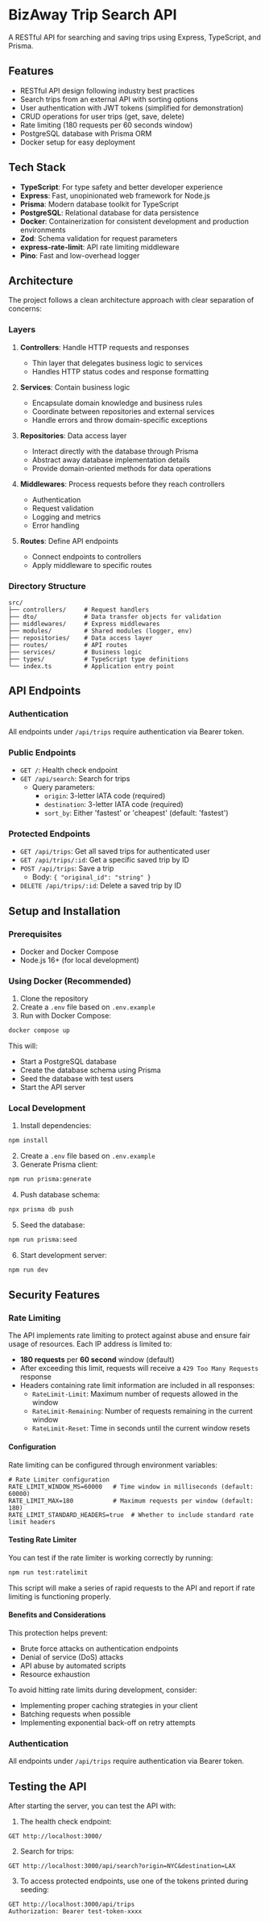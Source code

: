 # BizAway Trip Search API

A RESTful API for searching and saving trips using Express, TypeScript, and Prisma.

## Features

- RESTful API design following industry best practices
- Search trips from an external API with sorting options
- User authentication with JWT tokens (simplified for demonstration)
- CRUD operations for user trips (get, save, delete)
- Rate limiting (180 requests per 60 seconds window)
- PostgreSQL database with Prisma ORM
- Docker setup for easy deployment

## Tech Stack

- **TypeScript**: For type safety and better developer experience
- **Express**: Fast, unopinionated web framework for Node.js
- **Prisma**: Modern database toolkit for TypeScript
- **PostgreSQL**: Relational database for data persistence
- **Docker**: Containerization for consistent development and production environments
- **Zod**: Schema validation for request parameters
- **express-rate-limit**: API rate limiting middleware
- **Pino**: Fast and low-overhead logger

## Architecture

The project follows a clean architecture approach with clear separation of concerns:

### Layers

1. **Controllers**: Handle HTTP requests and responses

   - Thin layer that delegates business logic to services
   - Handles HTTP status codes and response formatting

2. **Services**: Contain business logic

   - Encapsulate domain knowledge and business rules
   - Coordinate between repositories and external services
   - Handle errors and throw domain-specific exceptions

3. **Repositories**: Data access layer

   - Interact directly with the database through Prisma
   - Abstract away database implementation details
   - Provide domain-oriented methods for data operations

4. **Middlewares**: Process requests before they reach controllers

   - Authentication
   - Request validation
   - Logging and metrics
   - Error handling

5. **Routes**: Define API endpoints
   - Connect endpoints to controllers
   - Apply middleware to specific routes

### Directory Structure

```
src/
├── controllers/     # Request handlers
├── dto/             # Data transfer objects for validation
├── middlewares/     # Express middlewares
├── modules/         # Shared modules (logger, env)
├── repositories/    # Data access layer
├── routes/          # API routes
├── services/        # Business logic
├── types/           # TypeScript type definitions
└── index.ts         # Application entry point
```

## API Endpoints

### Authentication

All endpoints under `/api/trips` require authentication via Bearer token.

### Public Endpoints

- `GET /`: Health check endpoint
- `GET /api/search`: Search for trips
  - Query parameters:
    - `origin`: 3-letter IATA code (required)
    - `destination`: 3-letter IATA code (required)
    - `sort_by`: Either 'fastest' or 'cheapest' (default: 'fastest')

### Protected Endpoints

- `GET /api/trips`: Get all saved trips for authenticated user
- `GET /api/trips/:id`: Get a specific saved trip by ID
- `POST /api/trips`: Save a trip
  - Body: `{ "original_id": "string" }`
- `DELETE /api/trips/:id`: Delete a saved trip by ID

## Setup and Installation

### Prerequisites

- Docker and Docker Compose
- Node.js 16+ (for local development)

### Using Docker (Recommended)

1. Clone the repository
2. Create a `.env` file based on `.env.example`
3. Run with Docker Compose:

```bash
docker compose up
```

This will:

- Start a PostgreSQL database
- Create the database schema using Prisma
- Seed the database with test users
- Start the API server

### Local Development

1. Install dependencies:

```bash
npm install
```

2. Create a `.env` file based on `.env.example`
3. Generate Prisma client:

```bash
npm run prisma:generate
```

4. Push database schema:

```bash
npx prisma db push
```

5. Seed the database:

```bash
npm run prisma:seed
```

6. Start development server:

```bash
npm run dev
```

## Security Features

### Rate Limiting

The API implements rate limiting to protect against abuse and ensure fair usage of resources. Each IP address is limited to:

- **180 requests** per **60 second** window (default)
- After exceeding this limit, requests will receive a `429 Too Many Requests` response
- Headers containing rate limit information are included in all responses:
  - `RateLimit-Limit`: Maximum number of requests allowed in the window
  - `RateLimit-Remaining`: Number of requests remaining in the current window
  - `RateLimit-Reset`: Time in seconds until the current window resets

#### Configuration

Rate limiting can be configured through environment variables:

```
# Rate Limiter configuration
RATE_LIMIT_WINDOW_MS=60000   # Time window in milliseconds (default: 60000)
RATE_LIMIT_MAX=180           # Maximum requests per window (default: 180)
RATE_LIMIT_STANDARD_HEADERS=true  # Whether to include standard rate limit headers
```

#### Testing Rate Limiter

You can test if the rate limiter is working correctly by running:

```bash
npm run test:ratelimit
```

This script will make a series of rapid requests to the API and report if rate limiting is functioning properly.

#### Benefits and Considerations

This protection helps prevent:

- Brute force attacks on authentication endpoints
- Denial of service (DoS) attacks
- API abuse by automated scripts
- Resource exhaustion

To avoid hitting rate limits during development, consider:

- Implementing proper caching strategies in your client
- Batching requests when possible
- Implementing exponential back-off on retry attempts

### Authentication

All endpoints under `/api/trips` require authentication via Bearer token.

## Testing the API

After starting the server, you can test the API with:

1. The health check endpoint:

```
GET http://localhost:3000/
```

2. Search for trips:

```
GET http://localhost:3000/api/search?origin=NYC&destination=LAX
```

3. To access protected endpoints, use one of the tokens printed during seeding:

```
GET http://localhost:3000/api/trips
Authorization: Bearer test-token-xxxx
```
